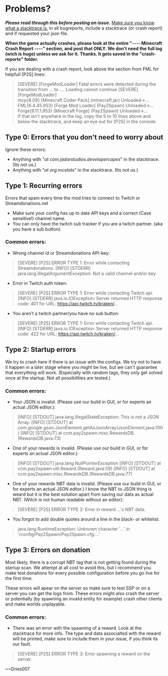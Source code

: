 # Problems?
***Please read through this before posting an issue.***
[Make sure you know what a stacktrace is.](http://www.dries007.net/downloads/stacktrace.png)
In all bugreports, include a stacktrace (or crash report) and if requested your json file.

**When the game actually crashes, please look at the entire "---- Minecraft Crash Report ----" section, and post that ONLY. We don't need the full log (wich is huge) unless we ask for it. Thanks. It gets saved in the "crash-reports" folder.**

If you are dealing with a crash report, look above the section from FML for helpfull [P2S] lines:
>    [SEVERE] [ForgeModLoader] Fatal errors were detected during the transition from ... to .... Loading cannot continue
>    [SEVERE] [ForgeModLoader] <br>
>    	mcp{8.09} [Minecraft Coder Pack] (minecraft.jar) Unloaded->...<br>
>    	FML{6.4.45.953} [Forge Mod Loader] (Pay2Spawn) Unloaded->...<br>
>    	Forge{9.11.1.953} [Minecraft Forge] (Pay2Spawn) Unloaded->...<br>
If that isn't anywhere in the log, copy the 5 to 10 lines above and below the stacktrace, and keep an eye out for [P2S] in the console.

## Type 0: Errors that you don't need to worry about
Ignore these errors:

* Anything with "*at com.jadarstudios.developercapes*" in the stacktrace. (Its not us.)
* Anything with "*at org.mcstats*" in the stacktrace. (Its not us.)

## Type 1: Recurring errors
Errors that spam every time the mod tries to connect to Twitch or Streamdonations.net

* Make sure your config has up to date API keys and a correct (Case sensitive!) channel name.
* You can only have the twitch sub tracker if you are a twitch partner. (aka you have a sub button).

### Common errors:
* Wrong channel id or Streamdonations API-key:

>    [SEVERE] [P2S] ERROR TYPE 1: Error while contacting Streamdonations.
>    [INFO] [STDERR] java.lang.IllegalArgumentException: Not a valid channel and/or key

* Error in Twitch auth token:

>    [SEVERE] [P2S] ERROR TYPE 1: Error while contacting Twitch api.
>    [INFO] [STDERR] java.io.IOException: Server returned HTTP response code: 401 for URL: https://api.twitch.tv/kraken/...

* You aren't a twitch partner/you have no sub button:

>    [SEVERE] [P2S] ERROR TYPE 1: Error while contacting Twitch api.
>    [INFO] [STDERR] java.io.IOException: Server returned HTTP response code: 422 for URL: https://api.twitch.tv/kraken/...

## Type 2: Startup errors
We try to crash here if there is an issue with the configs. We try not to have it happen in a later stage where you might be live, but we can't guarantee that everything will work. (Especially with random tags, they only get solved once at the startup. Not all possibilities are tested.)

### Common errors:
* Your JSON is invalid. (Please use our build in GUI, or for experts an actual JSON editor.):

>    [INFO] [STDOUT] java.lang.IllegalStateException: This is not a JSON Array.
>    [INFO] [STDOUT] 	at com.google.gson.JsonElement.getAsJsonArray(JsonElement.java:100)
>    [INFO] [STDOUT] 	at ccm.pay2spawn.misc.RewardsDB.<init>(RewardsDB.java:73)

* One of your rewards is invalid. (Please use our build in GUI, or for experts an actual JSON editor.):

>    [INFO] [STDOUT] java.lang.NullPointerException
>    [INFO] [STDOUT] 	at ccm.pay2spawn.util.Reward.<init>(Reward.java:59)
>    [INFO] [STDOUT] 	at ccm.pay2spawn.misc.RewardsDB.<init>(RewardsDB.java:77)

* One of your rewards NBT data is invalid. (Please use our build in GUI, or for experts an actual JSON editor.) I know the NBT to JSON thing is weard but it is the best solution apart from saving our data as actual NBT. (Witch is not human readable without an editor):

>    [SEVERE] [P2S] ERROR TYPE 2: Error in reward ...'s NBT data.

* You forgot to add double quotes around a line in the black- or whitelist:

>    java.lang.RuntimeException: Unknown character '...' in '/config/Pay2Spawn/Pay2Spawn.cfg:...'

## Type 3: Errors on donation
Most likely, there is a corrupt NBT tag that is not getting found during the startup scan. We attempt at all cost to avoid this, but I recommend you make test donations for every possible configuration before you go live for the first time.

These errors will apear on the server so make sure to test SSP or on a server you can get the logs from. 
These errors might also crash the server or potentially (by spawning an invalid entity for example) crash other clients and make worlds unplayable.

### Common errors:
* There was an error with the spawning of a reward. Look at the stacktrace for more info. The type and data associalted with the reward will be printed, make sure to include them in your issue, if you think its our fault.

>    [SEVERE] [P2S] ERROR TYPE 3: Error spawning a reward on the server.

~~Dries007
